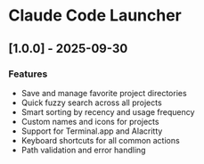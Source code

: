 # Claude Code Launcher

## [1.0.0] - 2025-09-30

### Features
- Save and manage favorite project directories
- Quick fuzzy search across all projects
- Smart sorting by recency and usage frequency
- Custom names and icons for projects
- Support for Terminal.app and Alacritty
- Keyboard shortcuts for all common actions
- Path validation and error handling